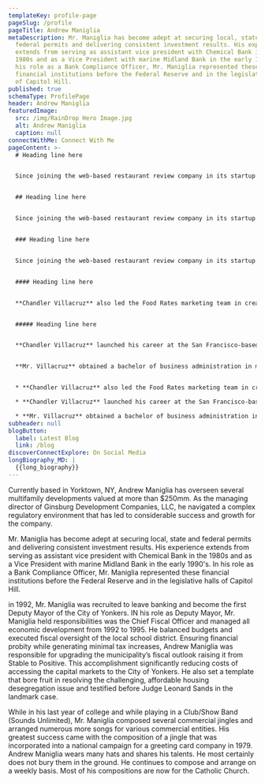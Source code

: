 ```yaml
---
templateKey: profile-page
pageSlug: /profile
pageTitle: Andrew Maniglia
metaDescription: Mr. Maniglia has become adept at securing local, state and
  federal permits and delivering consistent investment results. His experience
  extends from serving as assistant vice president with Chemical Bank in the
  1980s and as a Vice President with marine Midland Bank in the early 1990's. In
  his role as a Bank Compliance Officer, Mr. Maniglia represented these
  financial institutions before the Federal Reserve and in the legislative halls
  of Capitol Hill.
published: true
schemaType: ProfilePage
header: Andrew Maniglia
featuredImage:
  src: /img/RainDrop Hero Image.jpg
  alt: Andrew Maniglia
  caption: null
connectWithMe: Connect With Me
pageContent: >-
  # Heading line here


  Since joining the web-based restaurant review company in its startup phase, **Chandler Villacruz** has spearheaded market research activities that have allowed the firm to build effective advertising campaigns and achieve sound business growth.


  ## Heading line here


  Since joining the web-based restaurant review company in its startup phase, **Chandler Villacruz** has spearheaded market research activities that have allowed the firm to build effective advertising campaigns and achieve sound business growth.


  ### Heading line here


  Since joining the web-based restaurant review company in its startup phase, **Chandler Villacruz** has spearheaded market research activities that have allowed the firm to build effective advertising campaigns and achieve sound business growth.


  #### Heading line here


  **Chandler Villacruz** also led the Food Rates marketing team in creating a successful *user rewards program* that boosted online signups by 10,000 accounts in its first 30 days. For his achievements in his field, the [San Francisco Business Times](file:///home/surajit/Downloads/executives%20(2)/executives/profile.html#) recognized him as one of its “40 Under 40” *business leaders* in 2014.


  ##### Heading line here


  **Chandler Villacruz** launched his career at the San Francisco-based Healthy Living. After only six years with the firm, he advanced from his position of marketing associate to the role of marketing director.


  **Mr. Villacruz** obtained a bachelor of business administration in marketing from the Mays Business School at Texas A&M University, where he pursued the Advertising Strategy career track. Subsequently, he earned a master of science in marketing at the University of Southern California.


  * **Chandler Villacruz** also led the Food Rates marketing team in creating a successful *user rewards program* that boosted online signups by 10,000 accounts in its first 30 days. For his achievements in his field, the [San Francisco Business Times](file:///home/surajit/Downloads/executives%20(2)/executives/profile.html#) recognized him as one of its “40 Under 40” *business leaders* in 2014.

  * **Chandler Villacruz** launched his career at the San Francisco-based Healthy Living. After only six years with the firm, he advanced from his position of marketing associate to the role of marketing director.

  * **Mr. Villacruz** obtained a bachelor of business administration in marketing from the Mays Business School at Texas A&M University, where he pursued the Advertising Strategy career track. Subsequently, he earned a master of science in marketing at the University of Southern California.
subheader: null
blogButton:
  label: Latest Blog
  link: /blog
discoverConnectExplore: On Social Media
longBiography_MD: |
  {{long_biography}}
---
```

Currently based in Yorktown, NY, Andrew Maniglia has overseen several multifamily developments valued at more than $250mm. As the managing director of Ginsburg Development Companies, LLC, he navigated a complex regulatory environment that has led to considerable success and growth for the company.

Mr. Maniglia has become adept at securing local, state and federal permits and delivering consistent investment results. His experience extends from serving as assistant vice president with Chemical Bank in the 1980s and as a Vice President with marine Midland Bank in the early 1990's. In his role as a Bank Compliance Officer, Mr. Maniglia represented these financial institutions before the Federal Reserve and in the legislative halls of Capitol Hill.

in 1992, Mr. Maniglia was recruited to leave banking and become the first Deputy Mayor of the City of Yonkers. IN his role as Deputy Mayor, Mr. Maniglia held responsibilities was the Chief Fiscal Officer and managed all economic development from 1992 to 1995. He balanced budgets and executed fiscal oversight of the local school district. Ensuring financial probity while generating minimal tax increases, Andrew Maniglia was responsible for upgrading the municipality’s fiscal outlook raising it from Stable to Positive. This accomplishment significantly reducing costs of accessing the capital markets to the City of Yonkers. He also set a template that bore fruit in resolving the challenging, affordable housing desegregation issue and testified before Judge Leonard Sands in the landmark case.

While in his last year of college and while playing in a Club/Show Band (Sounds Unlimited), Mr. Maniglia composed several commercial jingles and arranged numerous more songs for various commercial entities. His greatest success came with the composition of a jingle that was incorporated into a national campaign for a greeting card company in 1979. Andrew Maniglia wears many hats and shares his talents. He most certainly does not bury them in the ground. He continues to compose and arrange on a weekly basis. Most of his compositions are now for the Catholic Church.